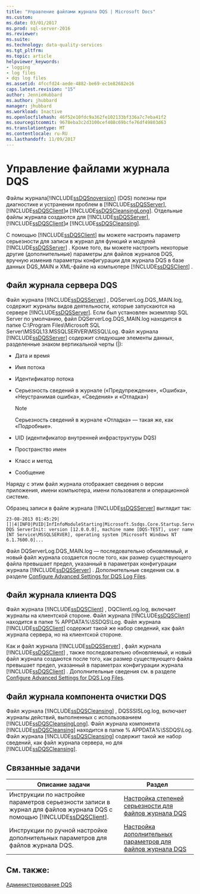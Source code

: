 ```yaml
---
title: "Управление файлами журнала DQS | Microsoft Docs"
ms.custom: 
ms.date: 03/01/2017
ms.prod: sql-server-2016
ms.reviewer: 
ms.suite: 
ms.technology: data-quality-services
ms.tgt_pltfrm: 
ms.topic: article
helpviewer_keywords:
- logging
- log files
- dqs log files
ms.assetid: 4fccfd24-aede-4882-be69-ec1e82682e16
caps.latest.revision: "15"
author: JennieHubbard
ms.author: jhubbard
manager: jhubbard
ms.workload: Inactive
ms.openlocfilehash: 46f52e10fdc9a362fe102133bf336a7c7eba41f2
ms.sourcegitcommit: 9678eba3c2d3100cef408c69bcfe76df49803d63
ms.translationtype: MT
ms.contentlocale: ru-RU
ms.lasthandoff: 11/09/2017
---
```

# <a name="manage-dqs-log-files"></a>Управление файлами журнала DQS
  Файлы журнала[!INCLUDE[ssDQSnoversion](../includes/ssdqsnoversion-md.md)] (DQS) полезны при диагностике и устранении проблем в [!INCLUDE[ssDQSServer](../includes/ssdqsserver-md.md)], [!INCLUDE[ssDQSClient](../includes/ssdqsclient-md.md)]и [!INCLUDE[ssDQSCleansingLong](../includes/ssdqscleansinglong-md.md)]. Отдельные файлы журнала создаются для [!INCLUDE[ssDQSServer](../includes/ssdqsserver-md.md)], [!INCLUDE[ssDQSClient](../includes/ssdqsclient-md.md)]и [!INCLUDE[ssDQSCleansing](../includes/ssdqscleansing-md.md)].  
  
 С помощью [!INCLUDE[ssDQSClient](../includes/ssdqsclient-md.md)] вы можете настроить параметр серьезности для записи в журнал для функций и модулей [!INCLUDE[ssDQSServer](../includes/ssdqsserver-md.md)] . Кроме того, вы можете настроить некоторые другие (дополнительные) параметры для файлов журналов DQS, вручную изменив параметры конфигурации для журнала DQS в базе данных DQS_MAIN и XML-файле на компьютере [!INCLUDE[ssDQSClient](../includes/ssdqsclient-md.md)] .  
  
##  <a name="DQSServer"></a> Файл журнала сервера DQS  
 Файл журнала [!INCLUDE[ssDQSServer](../includes/ssdqsserver-md.md)] , DQServerLog.DQS_MAIN.log, содержит журналы видов деятельности, которые запускаются на сервере [!INCLUDE[ssDQSServer](../includes/ssdqsserver-md.md)]. Если был установлен экземпляр SQL Server по умолчанию, файл DQServerLog.DQS_MAIN.log находится в папке C:\Program Files\Microsoft SQL Server\MSSQL13.MSSQLSERVER\MSSQL\Log. Файл журнала [!INCLUDE[ssDQSServer](../includes/ssdqsserver-md.md)] содержит следующие элементы данных, разделенные знаком вертикальной черты (|):  
  
-   Дата и время  
  
-   Имя потока  
  
-   Идентификатор потока  
  
-   Серьезность сведений в журнале («Предупреждение», «Ошибка», «Неустранимая ошибка», «Сведения» и «Отладка»)  
  
    > [!NOTE]  
    >  Серьезность сведений в журнале «Отладка» — такая же, как «Подробные».  
  
-   UID (идентификатор внутренней инфраструктуры DQS)  
  
-   Пространство имен  
  
-   Класс и метод  
  
-   Сообщение  
  
 Наряду с этим файл журнала отображает сведения о версии приложения, имени компьютера, имени пользователя и операционной системе.  
  
 Образец записи в файле журнала [!INCLUDE[ssDQSServer](../includes/ssdqsserver-md.md)] выглядит так:  
  
```  
23-08-2013 01:45:29|[]|4|INFO|PUID|InfInfoModuleStarting|Microsoft.Ssdqs.Core.Startup.ServerInit|Starting DQS ServerInit: version [12.0.0.0], machine name [DQS-TEST], user name [NT Service\MSSQLSERVER], operating system [Microsoft Windows NT 6.1.7600.0]...  
```  
  
 Файл DQServerLog.DQS_MAIN.log — последовательно обновляемый, и новый файл журнала создается после того, как размер существующего файла превышает предел, указанный в параметрах конфигурации журнала [!INCLUDE[ssDQSServer](../includes/ssdqsserver-md.md)] . Дополнительные сведения см. в разделе [Configure Advanced Settings for DQS Log Files](../data-quality-services/configure-advanced-settings-for-dqs-log-files.md).  
  
##  <a name="DQSClient"></a> Файл журнала клиента DQS  
 Файл журнала [!INCLUDE[ssDQSClient](../includes/ssdqsclient-md.md)] , DQClientLog.log, включает журналы на клиентской стороне. Файл журнала [!INCLUDE[ssDQSClient](../includes/ssdqsclient-md.md)] находится в папке % APPDATA%\SSDQS\Log. Файл журнала [!INCLUDE[ssDQSClient](../includes/ssdqsclient-md.md)] содержит такой же набор сведений, как файл журнала сервера, но на клиентской стороне.  
  
 Как и файл журнала [!INCLUDE[ssDQSServer](../includes/ssdqsserver-md.md)] , файл журнала [!INCLUDE[ssDQSClient](../includes/ssdqsclient-md.md)] , также последовательно обновляемый, и новый файл журнала создаются после того, как размер существующего файла превышает предел, указанный в параметрах конфигурации журнала [!INCLUDE[ssDQSClient](../includes/ssdqsclient-md.md)] . Дополнительные сведения см. в разделе [Configure Advanced Settings for DQS Log Files](../data-quality-services/configure-advanced-settings-for-dqs-log-files.md).  
  
##  <a name="DQSCleansing"></a> Файл журнала компонента очистки DQS  
 Файл журнала [!INCLUDE[ssDQSCleansing](../includes/ssdqscleansing-md.md)] , DQSSSISLog.log, включает журналы действий, выполненных с использованием [!INCLUDE[ssDQSCleansingLong](../includes/ssdqscleansinglong-md.md)]. Файл журнала компонента [!INCLUDE[ssDQSCleansing](../includes/ssdqscleansing-md.md)] находится в папке % APPDATA%\SSDQS\Log. Файл журнала [!INCLUDE[ssDQSCleansing](../includes/ssdqscleansing-md.md)] содержит такой же набор сведений, как файл журнала сервера, но для [!INCLUDE[ssDQSCleansing](../includes/ssdqscleansing-md.md)].  
  
##  <a name="RT"></a> Связанные задачи  
  
|Описание задачи|Раздел|  
|----------------------|-----------|  
|Инструкции по настройке параметров серьезности записи в журнал для файлов журнала DQS с помощью [!INCLUDE[ssDQSClient](../includes/ssdqsclient-md.md)].|[Настройка степеней серьезности для файлов журнала DQS](../data-quality-services/configure-severity-levels-for-dqs-log-files.md)|  
|Инструкции по ручной настройке дополнительных параметров для файлов журнала DQS.|[Настройка дополнительных параметров для файлов журнала DQS](../data-quality-services/configure-advanced-settings-for-dqs-log-files.md)|  
  
## <a name="see-also"></a>См. также:  
 [Администрирование DQS](../data-quality-services/dqs-administration.md)  
  
  
